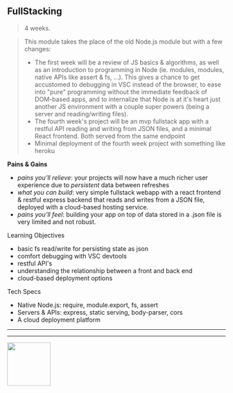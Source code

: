 ## FullStacking

> 4 weeks.

> This module takes the place of the old Node.js module but with a few changes:
> * The first week will be a review of JS basics & algorithms, as well as an introduction to programming in Node (ie. modules, modules, native APIs like assert & fs, ...).  This gives a chance to get accustomed to debugging in VSC instead of the browser, to ease into "pure" programming without the immediate feedback of DOM-based apps, and to internalize that Node is at it's heart just another JS environment with a couple super powers (being a server and reading/writing files).
> * The fourth week's project will be an mvp fullstack app with a restful API reading and writing from JSON files, and a minimal React frontend. Both served from the same endpoint
> * Minimal deployment of the fourth week project with something like heroku





__Pains & Gains__
* _pains you’ll relieve_: your projects will now have a much richer user experience due to _persistent_ data between refreshes
* _what you can build_: very simple fullstack webapp with a react frontend & restful express backend that reads and writes from a JSON file, deployed with a cloud-based hosting service.
* _pains you’ll feel_: building your app on top of data stored in a .json file is very limited and not robust.

Learning Objectives
* basic fs read/write for persisting state as json
* comfort debugging with VSC devtools
* restful API's
* understanding the relationship between a front and back end
* cloud-based deployment options


Tech Specs
* Native Node.js: require, module.export, fs, assert
* Servers & APIs: express, static serving, body-parser, cors
* A cloud deployment platform


<hr>
<hr>
<a href="https://hackyourfuture.be" target="_blank"><img
    src="https://user-images.githubusercontent.com/18554853/63941625-4c7c3d00-ca6c-11e9-9a76-8d5e3632fe70.jpg"
    width="100" height="100"></a>
